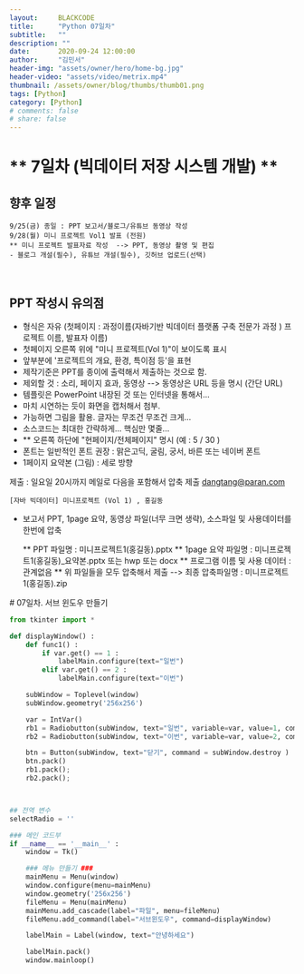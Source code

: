 ```yaml
---
layout:     BLACKCODE
title:      "Python 07일차"
subtitle:   ""
description: ""
date:       2020-09-24 12:00:00
author:     "김민서"
header-img: "assets/owner/hero/home-bg.jpg"
header-video: "assets/video/metrix.mp4"
thumbnail: /assets/owner/blog/thumbs/thumb01.png
tags: [Python]
category: [Python]
# comments: false
# share: false
---
```


# ** 7일차 (빅데이터 저장 시스템 개발) **

## 향후 일정 ##

    9/25(금) 종일 : PPT 보고서/블로그/유튜브 동영상 작성
    9/28(월) 미니 프로젝트 Vol1 발표 (전원)
    ** 미니 프로젝트 발표자료 작성  --> PPT, 동영상 촬영 및 편집
    - 블로그 개설(필수), 유튜브 개설(필수), 깃허브 업로드(선택)

​

## PPT 작성시 유의점 ##

- 형식은 자유 (첫페이지 :  과정이름(자바기반 빅데이터 플랫폼 구축 전문가 과정 )
   프로젝트 이름, 발표자 이름)
- 첫페이지 오른쪽 위에  "미니 프로젝트(Vol 1)"이 보이도록 표시
- 앞부분에 '프로젝트의 개요, 환경, 특이점 등'을 표현
- 제작기준은 PPT를 종이에 출력해서 제출하는 것으로 함.
- 제외할 것 : 소리, 페이지 효과, 동영상     --> 동영상은 URL 등을 명시 (간단 URL)
- 템플릿은 PowerPoint 내장된 것 또는 인터넷을 통해서... 
- 마치 시연하는 듯이 화면을 캡처해서 첨부.
- 가능하면 그림을 활용. 글자는 무조건 무조건 크게...
- 소스코드는 최대한 간략하게... 핵심만 몇줄...
- ** 오른쪽 하단에 "현페이지/전체페이지" 명시 (예 :  5 / 30 )
- 폰트는 일반적인 폰트 권장 : 맑은고딕, 굴림, 궁서, 바른 또는 네이버 폰트
- 1페이지 요약본 (그림) : 세로 방향


제출 : 일요일 20시까지 메일로 다음을 포함해서 압축 제출  dangtang@paran.com
    
    [자바 빅데이터] 미니프로젝트 (Vol 1) , 홍길동

- 보고서 PPT, 1page 요약, 동영상 파일(너무 크면 생략), 소스파일 및 사용데이터를 한번에 압축   

    ** PPT 파일명 : 미니프로젝트1(홍길동).pptx
    ** 1page 요약 파일명 : 미니프로젝트1(홍길동)_요약본.pptx 또는 hwp 또는 docx
    ** 프로그램 이름 및 사용 데이터 : 관계없음
    ** 위 파일들을 모두 압축해서 제출 --> 최종 압축파일명 :  미니프로젝트1(홍길동).zip

​# 07일차. 서브 윈도우 만들기
```python
from tkinter import *

def displayWindow() :
    def func1() :
        if var.get() == 1 :
            labelMain.configure(text="일번")
        elif var.get() == 2 :
            labelMain.configure(text="이번")

    subWindow = Toplevel(window)
    subWindow.geometry('256x256')

    var = IntVar()
    rb1 = Radiobutton(subWindow, text="일번", variable=var, value=1, command=func1)
    rb2 = Radiobutton(subWindow, text="이번", variable=var, value=2, command=func1)

    btn = Button(subWindow, text="닫기", command = subWindow.destroy )
    btn.pack()
    rb1.pack();
    rb2.pack();



## 전역 변수
selectRadio = ''

### 메인 코드부
if __name__ == '__main__' :
    window = Tk()

    ### 메뉴 만들기 ###
    mainMenu = Menu(window)
    window.configure(menu=mainMenu)
    window.geometry('256x256')
    fileMenu = Menu(mainMenu)
    mainMenu.add_cascade(label="파일", menu=fileMenu)
    fileMenu.add_command(label="서브윈도우", command=displayWindow)

    labelMain = Label(window, text="안녕하세요")

    labelMain.pack()
    window.mainloop()
```
